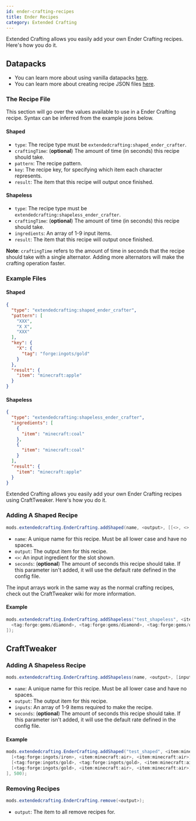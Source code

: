 ```yaml
---
id: ender-crafting-recipes
title: Ender Recipes
category: Extended Crafting
---
```


Extended Crafting allows you easily add your own Ender Crafting recipes. Here's how you do it.

## Datapacks

<alert title="Prerequisites">
  <ul>
    <li>
      You can learn more about using vanilla datapacks <a href="https://minecraft.gamepedia.com/Data_pack">here</a>.
    </li>
    <li>
      You can learn more about creating recipe JSON files <a href="https://minecraft.gamepedia.com/Recipe">here</a>.
    </li>
  </ul>
</alert>

### The Recipe File
This section will go over the values available to use in a Ender Crafting recipe. Syntax can be inferred from the example jsons below.
#### Shaped
- `type`: The recipe type must be `extendedcrafting:shaped_ender_crafter`.
- `craftingTime`: (**optional**) The amount of time (in seconds) this recipe should take.
- `pattern`: The recipe pattern.
- `key`: The recipe key, for specifying which item each character represents.
- `result`: The item that this recipe will output once finished.

#### Shapeless
- `type`: The recipe type must be `extendedcrafting:shapeless_ender_crafter`.
- `craftingTime`: (**optional**) The amount of time (in seconds) this recipe should take.
- `ingredients`: An array of 1-9 input items.
- `result`: The item that this recipe will output once finished.

**Note**: `craftingTime` refers to the amount of time in seconds that the recipe should take with a single alternator. Adding more alternators will make the crafting operation faster.

### Example Files
#### Shaped
```json
{
  "type": "extendedcrafting:shaped_ender_crafter",
  "pattern": [
    "XXX",
    "X X",
    "XXX"
  ],
  "key": {
    "X": {
      "tag": "forge:ingots/gold"
    }
  },
  "result": {
    "item": "minecraft:apple"
  }
}
```

#### Shapeless
```json
{
  "type": "extendedcrafting:shapeless_ender_crafter",
  "ingredients": [
    {
      "item": "minecraft:coal"
    },
    {
      "item": "minecraft:coal"
    }
  ],
  "result": {
    "item": "minecraft:apple"
  }
}
```

Extended Crafting allows you easily add your own Ender Crafting recipes using CraftTweaker. Here's how you do it.

### Adding A Shaped Recipe
```java
mods.extendedcrafting.EnderCrafting.addShaped(name, <output>, [[<>, <>, <>], [<>, <>, <>], [<>, <>, <>]], seconds);  
```

- `name`: A unique name for this recipe. Must be all lower case and have no spaces.
- `output`: The output item for this recipe.
- `<>`: An input ingredient for the slot shown.
- `seconds`: (**optional**) The amount of seconds this recipe should take. If this parameter isn't added, it will use the default rate defined in the config file.

The input arrays work in the same way as the normal crafting recipes, check out the CraftTweaker wiki for more information.

#### Example
```java
mods.extendedcrafting.EnderCrafting.addShapeless("test_shapeless", <item:minecraft:cobblestone>, [
  <tag:forge:gems/diamond>, <tag:forge:gems/diamond>, <tag:forge:gems/diamond>, <tag:forge:gems/diamond>, <tag:forge:gems/diamond>, <tag:forge:gems/diamond>
]);
```

## CraftTweaker
### Adding A Shapeless Recipe
```java
mods.extendedcrafting.EnderCrafting.addShapeless(name, <output>, [inputs], seconds); 
```

- `name`: A unique name for this recipe. Must be all lower case and have no spaces.
- `output`: The output item for this recipe.
- `inputs`: An array of 1-9 items required to make the recipe.
- `seconds`: (**optional**) The amount of seconds this recipe should take. If this parameter isn't added, it will use the default rate defined in the config file.

#### Example
```java
mods.extendedcrafting.EnderCrafting.addShaped("test_shaped", <item:minecraft:stick>, [
  [<tag:forge:ingots/iron>, <item:minecraft:air>, <item:minecraft:air>], 
  [<tag:forge:ingots/gold>, <tag:forge:ingots/gold>, <item:minecraft:air>], 
  [<tag:forge:ingots/gold>, <item:minecraft:air>, <item:minecraft:air>]
], 500);
```

### Removing Recipes
```java
mods.extendedcrafting.EnderCrafting.remove(<output>);
```

- `output`: The item to all remove recipes for.
